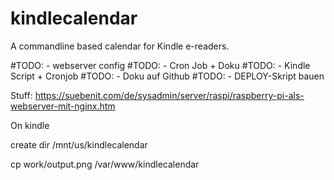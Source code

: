 # kindlecalendar
A commandline based calendar for Kindle e-readers.


#TODO: - webserver config 
#TODO: - Cron Job + Doku
#TODO: - Kindle Script + Cronjob
#TODO: - Doku auf Github
#TODO: - DEPLOY-Skript bauen

Stuff:
https://suebenit.com/de/sysadmin/server/raspi/raspberry-pi-als-webserver-mit-nginx.htm

On kindle 

create dir /mnt/us/kindlecalendar

cp work/output.png /var/www/kindlecalendar
